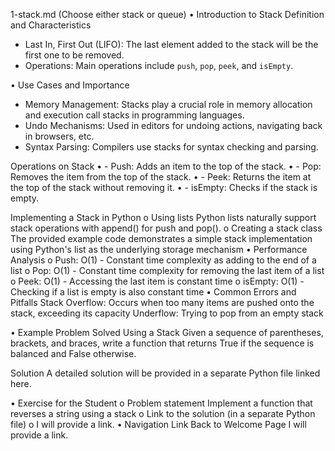 1-stack.md (Choose either stack or queue)
•	Introduction to Stack
Definition and Characteristics
- Last In, First Out (LIFO): The last element added to the stack will be the first one to be removed.
- Operations: Main operations include `push`, `pop`, `peek`, and `isEmpty`.

•	Use Cases and Importance

- Memory Management: Stacks play a crucial role in memory allocation and execution call stacks in programming languages.
- Undo Mechanisms: Used in editors for undoing actions, navigating back in browsers, etc.
- Syntax Parsing: Compilers use stacks for syntax checking and parsing.

Operations on Stack
•	- Push: Adds an item to the top of the stack.
•	- Pop: Removes the item from the top of the stack.
•	- Peek: Returns the item at the top of the stack without removing it.
•	- isEmpty: Checks if the stack is empty.

Implementing a Stack in Python
o	Using lists
Python lists naturally support stack operations with append() for push and pop().
o	Creating a stack class
The provided example code demonstrates a simple stack implementation using Python's list as the underlying storage mechanism
•	Performance Analysis
o	Push: O(1) - Constant time complexity as adding to the end of a list
o	Pop: O(1) - Constant time complexity for removing the last item of a list
o	Peek: O(1) - Accessing the last item is constant time
o	isEmpty: O(1) - Checking if a list is empty is also constant time
•	Common Errors and Pitfalls
Stack Overflow: Occurs when too many items are pushed onto the stack, exceeding its capacity
Underflow: Trying to pop from an empty stack

•	Example Problem Solved Using a Stack
Given a sequence of parentheses, brackets, and braces, write a function that returns True if the sequence is balanced and False otherwise.

Solution
A detailed solution will be provided in a separate Python file linked here.

•	Exercise for the Student
o	Problem statement
Implement a function that reverses a string using a stack
o	Link to the solution (in a separate Python file)
o	I will provide a link.
•	Navigation Link Back to Welcome Page
I will provide a link.
